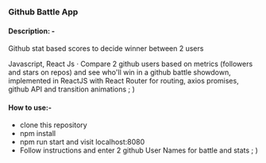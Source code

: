 ### Github Battle App

#### Description: -
Github stat based scores to decide winner between 2 users

Javascript, React Js · Compare 2 github users based on metrics (followers and stars on repos) and see who'll win in a github battle showdown, implemented in ReactJS with React Router for routing, axios promises, github API and transition animations ; )

#### How to use:-
- clone this repository
- npm install
- npm run start and visit localhost:8080
- Follow instructions and enter 2 github User Names for battle and stats ; )